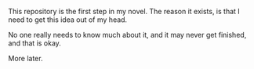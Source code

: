 This repository is the first step in my novel. The reason it exists, is that I need to get this idea out of my head. 

No one really needs to know much about it, and it may never get finished, and that is okay. 

More later. 
